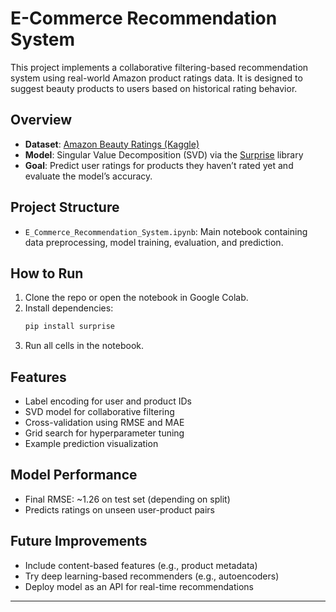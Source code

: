 # E-Commerce Recommendation System

This project implements a collaborative filtering-based recommendation system using real-world Amazon product ratings data. It is designed to suggest beauty products to users based on historical rating behavior.

## Overview

- **Dataset**: [Amazon Beauty Ratings (Kaggle)](https://www.kaggle.com/datasets/skillsmuggler/amazon-ratings)
- **Model**: Singular Value Decomposition (SVD) via the [Surprise](http://surpriselib.com/) library
- **Goal**: Predict user ratings for products they haven’t rated yet and evaluate the model’s accuracy.

## Project Structure

- `E_Commerce_Recommendation_System.ipynb`: Main notebook containing data preprocessing, model training, evaluation, and prediction.

## How to Run

1. Clone the repo or open the notebook in Google Colab.
2. Install dependencies:
   ```bash
   pip install surprise
   ```
3. Run all cells in the notebook.

## Features

- Label encoding for user and product IDs
- SVD model for collaborative filtering
- Cross-validation using RMSE and MAE
- Grid search for hyperparameter tuning
- Example prediction visualization

## Model Performance

- Final RMSE: ~1.26 on test set (depending on split)
- Predicts ratings on unseen user-product pairs

## Future Improvements

- Include content-based features (e.g., product metadata)
- Try deep learning-based recommenders (e.g., autoencoders)
- Deploy model as an API for real-time recommendations

---

